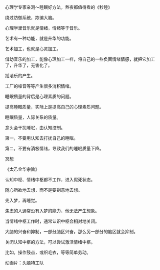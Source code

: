 心理学专家亲测～睡眠好方法，熬夜都值得看的《秒睡》



绕过防御系统，欺骗大脑。



心理学里音乐就是情绪，情绪等于音乐。

艺术有一种功能，就是升华的功能。

艺术加工，也就是心灵加工。



借助音乐的加工，能像心理加工一样，将自己的一些负面情绪情感，就把它加工了，升华了，无害化了。

摇滚乐的产生。

工厂的噪音等等产生很多消积情绪。



睡眠质量的背后是心理素质的问题。

提高睡眠质量，实际上是提高自己的心理素质问题。

睡眠质量，人际关系的质量。

念头会干扰睡眠，由认知控制。

第一，不要用认知去打扰自己的睡眠。

第二，不要有消极情绪，导致我们的睡眠质量下降。



冥想

《太乙金华宗旨》

认知中枢、情绪中枢都不工作，进入假死状态。

随心所欲地去想，而不是要刻意地去想。

先入梦，再睡觉。

焦虑的人通常没有入梦的能力，他无法产生想象。

当情绪中枢工作时，通常认识中枢会相对地关闭。

大脑的兴奋和抑制，一部分脑区兴奋，那么另一部分的脑区就会抑制。



关闭认知中枢的方法，可以尝试激活情绪中枢。

比如，操作鼓点，或织毛衣，等等简单劳动。



动画片：头脑特工队

